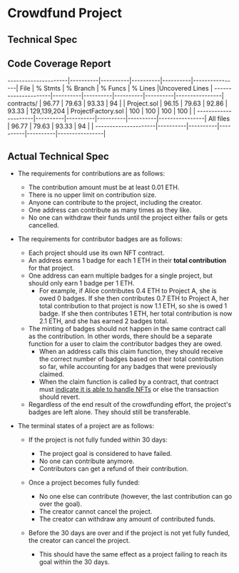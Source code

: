 # Crowdfund Project



## Technical Spec

## Code Coverage Report
---------------------|----------|----------|----------|----------|----------------|
File                 |  % Stmts | % Branch |  % Funcs |  % Lines |Uncovered Lines |
---------------------|----------|----------|----------|----------|----------------|
 contracts/          |    96.77 |    79.63 |    93.33 |       94 |                |
  Project.sol        |    96.15 |    79.63 |    92.86 |    93.33 |    129,139,204 |
  ProjectFactory.sol |      100 |      100 |      100 |      100 |                |
---------------------|----------|----------|----------|----------|----------------|
All files            |    96.77 |    79.63 |    93.33 |       94 |                |
---------------------|----------|----------|----------|----------|----------------|




## Actual Technical Spec

- The requirements for contributions are as follows:
  - The contribution amount must be at least 0.01 ETH.
  - There is no upper limit on contribution size.
  - Anyone can contribute to the project, including the creator.
  - One address can contribute as many times as they like.
  - No one can withdraw their funds until the project either fails or gets cancelled.

- The requirements for contributor badges are as follows:
  - Each project should use its own NFT contract.
  - An address earns 1 badge for each 1 ETH in their **total contribution** for that project.
  - One address can earn multiple badges for a single project, but should only earn 1 badge per 1 ETH.
    - For example, if Alice contributes 0.4 ETH to Project A, she is owed 0 badges. If she then contributes 0.7 ETH to Project A, her total contribution to that project is now 1.1 ETH, so she is owed 1 badge. If she then contributes 1 ETH, her total contribution is now 2.1 ETH, and she has earned 2 badges total.
  - The minting of badges should not happen in the same contract call as the contribution. In other words, there should be a separate function for a user to claim the contributor badges they are owed.
    - When an address calls this claim function, they should receive the correct number of badges based on their total contribution so far, while accounting for any badges that were previously claimed.
    - When the claim function is called by a contract, that contract must [indicate it is able to handle NFTs](https://stackoverflow.com/a/71191158) or else the transaction should revert.
  - Regardless of the end result of the crowdfunding effort, the project's badges are left alone. They should still be transferable.

- The terminal states of a project are as follows:
  - If the project is not fully funded within 30 days:
    - The project goal is considered to have failed.
    - No one can contribute anymore.
    - Contributors can get a refund of their contribution.

  - Once a project becomes fully funded:
    - No one else can contribute (however, the last contribution can go over the goal).
    - The creator cannot cancel the project.
    - The creator can withdraw any amount of contributed funds.

  - Before the 30 days are over and if the project is not yet fully funded, the creator can cancel the project.
    - This should have the same effect as a project failing to reach its goal within the 30 days.
